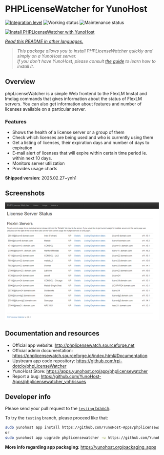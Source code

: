 <!--
N.B.: This README was automatically generated by <https://github.com/YunoHost/apps/tree/master/tools/readme_generator>
It shall NOT be edited by hand.
-->

# PHPLicenseWatcher for YunoHost

[![Integration level](https://apps.yunohost.org/badge/integration/phplicensewatcher)](https://ci-apps.yunohost.org/ci/apps/phplicensewatcher/)
![Working status](https://apps.yunohost.org/badge/state/phplicensewatcher)
![Maintenance status](https://apps.yunohost.org/badge/maintained/phplicensewatcher)

[![Install PHPLicenseWatcher with YunoHost](https://install-app.yunohost.org/install-with-yunohost.svg)](https://install-app.yunohost.org/?app=phplicensewatcher)

*[Read this README in other languages.](./ALL_README.md)*

> *This package allows you to install PHPLicenseWatcher quickly and simply on a YunoHost server.*  
> *If you don't have YunoHost, please consult [the guide](https://yunohost.org/install) to learn how to install it.*

## Overview

phpLicenseWatcher is a simple Web frontend to the FlexLM lmstat and lmdiag commands that gives information about the status of FlexLM servers. You can also get information about features and number of licenses available on a particular server.

### Features

- Shows the health of a license server or a group of them
- Check which licenses are being used and who is currently using them
- Get a listing of licenses, their expiration days and number of days to expiration
- E-mail alert of licenses that will expire within certain time period ie. within next 10 days.
- Monitors server utilization
- Provides usage charts


**Shipped version:** 2025.02.27~ynh1

## Screenshots

![Screenshot of PHPLicenseWatcher](./doc/screenshots/screenshot1.png)

## Documentation and resources

- Official app website: <http://phplicensewatch.sourceforge.net>
- Official admin documentation: <https://phplicensewatch.sourceforge.io/index.html#Documentation>
- Upstream app code repository: <https://github.com/rpi-dotcio/phpLicenseWatcher>
- YunoHost Store: <https://apps.yunohost.org/app/phplicensewatcher>
- Report a bug: <https://github.com/YunoHost-Apps/phplicensewatcher_ynh/issues>

## Developer info

Please send your pull request to the [`testing` branch](https://github.com/YunoHost-Apps/phplicensewatcher_ynh/tree/testing).

To try the `testing` branch, please proceed like that:

```bash
sudo yunohost app install https://github.com/YunoHost-Apps/phplicensewatcher_ynh/tree/testing --debug
or
sudo yunohost app upgrade phplicensewatcher -u https://github.com/YunoHost-Apps/phplicensewatcher_ynh/tree/testing --debug
```

**More info regarding app packaging:** <https://yunohost.org/packaging_apps>

